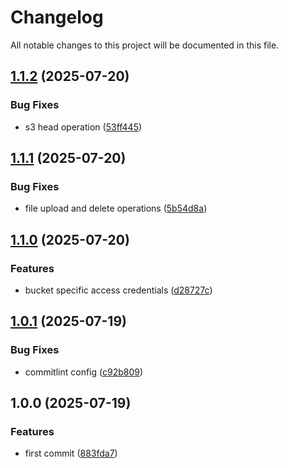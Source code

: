 # Changelog

All notable changes to this project will be documented in this file.

## [1.1.2](https://github.com/forepath/laravel-s3-server/compare/v1.1.1...v1.1.2) (2025-07-20)


### Bug Fixes

* s3 head operation ([53ff445](https://github.com/forepath/laravel-s3-server/commit/53ff445c837bc6b5d34c80b4bd6a829d90d4ef27))

## [1.1.1](https://github.com/forepath/laravel-s3-server/compare/v1.1.0...v1.1.1) (2025-07-20)


### Bug Fixes

* file upload and delete operations ([5b54d8a](https://github.com/forepath/laravel-s3-server/commit/5b54d8a21cf2511c5536369ae7c5befe46951303))

## [1.1.0](https://github.com/forepath/laravel-s3-server/compare/v1.0.1...v1.1.0) (2025-07-20)


### Features

* bucket specific access credentials ([d28727c](https://github.com/forepath/laravel-s3-server/commit/d28727c5021656d5f6038756aba1b990e0ce0cd7))

## [1.0.1](https://github.com/forepath/laravel-s3-server/compare/v1.0.0...v1.0.1) (2025-07-19)


### Bug Fixes

* commitlint config ([c92b809](https://github.com/forepath/laravel-s3-server/commit/c92b809867bd348a224304571ef170448062618e))

## 1.0.0 (2025-07-19)


### Features

* first commit ([883fda7](https://github.com/forepath/laravel-s3-server/commit/883fda7fbd3f4b183eeefac3dbde7c562b9260e2))
